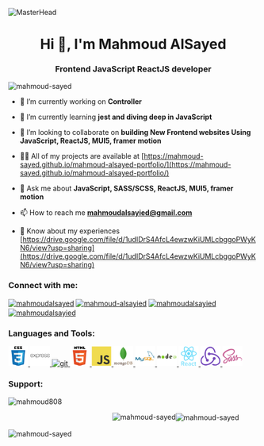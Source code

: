 ![MasterHead](https://camo.githubusercontent.com/775ed67e1d46c9534c3cb9a4694edf0603b1436a7e3e15891d3c327733fc26b6/68747470733a2f2f7777772e61756469656e6365706c616e65742e636f6d2f726f6f742f74656d706c6174652f312f2f696d616765732f7765622d646576656c6f706d656e742e676966)
<h1 align="center">Hi 👋, I'm Mahmoud AlSayed</h1>
<h3 align="center">Frontend JavaScript ReactJS developer</h3>

<p align="left"> <img src="https://komarev.com/ghpvc/?username=mahmoud-sayed&label=Profile%20views&color=0e75b6&style=flat" alt="mahmoud-sayed" /> </p>

- 🔭 I’m currently working on **Controller**

- 🌱 I’m currently learning **jest and diving deep in JavaScript**

- 👯 I’m looking to collaborate on **building New Frontend websites Using JavaScript, ReactJS, MUI5, framer motion**

- 👨‍💻 All of my projects are available at [https://mahmoud-sayed.github.io/mahmoud-alsayed-portfolio/](https://mahmoud-sayed.github.io/mahmoud-alsayed-portfolio/)

- 💬 Ask me about **JavaScript, SASS/SCSS, ReactJS, MUI5, framer motion**

- 📫 How to reach me **mahmoudalsayied@gmail.com**

- 📄 Know about my experiences [https://drive.google.com/file/d/1udIDrS4AfcL4ewzwKiUMLcbggoPWyKN6/view?usp=sharing](https://drive.google.com/file/d/1udIDrS4AfcL4ewzwKiUMLcbggoPWyKN6/view?usp=sharing)

<h3 align="left">Connect with me:</h3>
<p align="left">
<a href="https://codepen.io/mahmoudalsayed" target="blank"><img align="center" src="https://raw.githubusercontent.com/rahuldkjain/github-profile-readme-generator/master/src/images/icons/Social/codepen.svg" alt="mahmoudalsayed" height="30" width="40" /></a>
<a href="https://linkedin.com/in/mahmoud-alsayied" target="blank"><img align="center" src="https://raw.githubusercontent.com/rahuldkjain/github-profile-readme-generator/master/src/images/icons/Social/linked-in-alt.svg" alt="mahmoud-alsayied" height="30" width="40" /></a>
<a href="https://www.hackerrank.com/mahmoudalsayied" target="blank"><img align="center" src="https://raw.githubusercontent.com/rahuldkjain/github-profile-readme-generator/master/src/images/icons/Social/hackerrank.svg" alt="mahmoudalsayied" height="30" width="40" /></a>
<a href="https://www.leetcode.com/mahmoudalsayied" target="blank"><img align="center" src="https://raw.githubusercontent.com/rahuldkjain/github-profile-readme-generator/master/src/images/icons/Social/leet-code.svg" alt="mahmoudalsayied" height="30" width="40" /></a>
</p>

<h3 align="left">Languages and Tools:</h3>
<p align="left"> <a href="https://www.w3schools.com/css/" target="_blank" rel="noreferrer"> <img src="https://raw.githubusercontent.com/devicons/devicon/master/icons/css3/css3-original-wordmark.svg" alt="css3" width="40" height="40"/> </a> <a href="https://expressjs.com" target="_blank" rel="noreferrer"> <img src="https://raw.githubusercontent.com/devicons/devicon/master/icons/express/express-original-wordmark.svg" alt="express" width="40" height="40"/> </a> <a href="https://git-scm.com/" target="_blank" rel="noreferrer"> <img src="https://www.vectorlogo.zone/logos/git-scm/git-scm-icon.svg" alt="git" width="40" height="40"/> </a> <a href="https://www.w3.org/html/" target="_blank" rel="noreferrer"> <img src="https://raw.githubusercontent.com/devicons/devicon/master/icons/html5/html5-original-wordmark.svg" alt="html5" width="40" height="40"/> </a> <a href="https://developer.mozilla.org/en-US/docs/Web/JavaScript" target="_blank" rel="noreferrer"> <img src="https://raw.githubusercontent.com/devicons/devicon/master/icons/javascript/javascript-original.svg" alt="javascript" width="40" height="40"/> </a> <a href="https://www.mongodb.com/" target="_blank" rel="noreferrer"> <img src="https://raw.githubusercontent.com/devicons/devicon/master/icons/mongodb/mongodb-original-wordmark.svg" alt="mongodb" width="40" height="40"/> </a> <a href="https://www.mysql.com/" target="_blank" rel="noreferrer"> <img src="https://raw.githubusercontent.com/devicons/devicon/master/icons/mysql/mysql-original-wordmark.svg" alt="mysql" width="40" height="40"/> </a> <a href="https://nodejs.org" target="_blank" rel="noreferrer"> <img src="https://raw.githubusercontent.com/devicons/devicon/master/icons/nodejs/nodejs-original-wordmark.svg" alt="nodejs" width="40" height="40"/> </a> <a href="https://reactjs.org/" target="_blank" rel="noreferrer"> <img src="https://raw.githubusercontent.com/devicons/devicon/master/icons/react/react-original-wordmark.svg" alt="react" width="40" height="40"/> </a> <a href="https://redux.js.org" target="_blank" rel="noreferrer"> <img src="https://raw.githubusercontent.com/devicons/devicon/master/icons/redux/redux-original.svg" alt="redux" width="40" height="40"/> </a> <a href="https://sass-lang.com" target="_blank" rel="noreferrer"> <img src="https://raw.githubusercontent.com/devicons/devicon/master/icons/sass/sass-original.svg" alt="sass" width="40" height="40"/> </a> </p>

<h3 align="left">Support:</h3>
<p><a href="https://www.buymeacoffee.com/mahmoud808"> <img align="left" src="https://cdn.buymeacoffee.com/buttons/v2/default-yellow.png" height="50" width="210" alt="mahmoud808" /></a></p><br>

<p><img align="left" src="https://github-readme-stats.vercel.app/api/top-langs?username=mahmoud-sayed&show_icons=true&locale=en&layout=compact" alt="mahmoud-sayed" /></p>
<p><img align="center" src="https://github-readme-stats.vercel.app/api?username=mahmoud-sayed&show_icons=true&locale=en" alt="mahmoud-sayed" /></p>

<p><img align="center" src="https://github-readme-streak-stats.herokuapp.com/?user=mahmoud-sayed&" alt="mahmoud-sayed" /></p>
